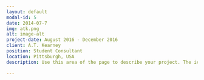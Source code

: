 ```yaml
---
layout: default
modal-id: 5
date: 2014-07-7
img: atk.png
alt: image-alt
project-date: August 2016 - December 2016
client: A.T. Kearney
position: Student Consultant
location: Pittsburgh, USA
description: Use this area of the page to describe your project. The icon above is part of a free icon set by <a href="https://sellfy.com/p/8Q9P/jV3VZ/">Flat Icons</a>. On their website, you can download their free set with 16 icons, or you can purchase the entire set with 146 icons for only $12!

---
```

